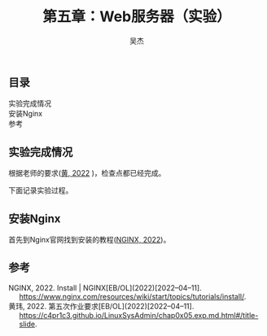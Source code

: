 <header id="title-block-header">
<h1 class="title">第五章：Web服务器（实验）</h1>
<p class="author">吴杰</p>
</header>
<nav id="TOC" role="doc-toc">
<h2 id="toc-title">目录</h2>
<ul>
<li><a href="#实验完成情况" id="toc-实验完成情况">实验完成情况</a></li>
<li><a href="#安装nginx" id="toc-安装nginx">安装Nginx</a></li>
<li><a href="#bibliography" id="toc-bibliography">参考</a></li>
</ul>
</nav>
<h2 id="实验完成情况">实验完成情况</h2>
<p>根据老师的要求<span class="citation" data-cites="huangDiWuCiZuoYeYaoQiu2022">(<a href="#ref-huangDiWuCiZuoYeYaoQiu2022" role="doc-biblioref">黄, 2022</a>
)</span>，检查点都已经完成。</p>
<p>下面记录实验过程。</p>
<h2 id="安装nginx">安装Nginx</h2>
<p>首先到Nginx官网找到安装的教程<span class="citation" data-cites="nginxInstallNGINX2022">(<a href="#ref-nginxInstallNGINX2022" role="doc-biblioref">NGINX, 2022</a>)</span>。</p>
<h2 class="unnumbered" id="bibliography">参考</h2>
<div id="refs" class="references csl-bib-body hanging-indent" role="doc-bibliography">
<div id="ref-nginxInstallNGINX2022" class="csl-entry" role="doc-biblioentry">
NGINX, 2022. Install | <span>NGINX</span>[EB/OL](2022)[2022–04–11]. <a href="https://www.nginx.com/resources/wiki/start/topics/tutorials/install/">https://www.nginx.com/resources/wiki/start/topics/tutorials/install/</a>.
</div>
<div id="ref-huangDiWuCiZuoYeYaoQiu2022" class="csl-entry" role="doc-biblioentry">
黄玮, 2022. 第五次作业要求[EB/OL](2022)[2022–04–11]. <a href="https://c4pr1c3.github.io/LinuxSysAdmin/chap0x05.exp.md.html#/title-slide">https://c4pr1c3.github.io/LinuxSysAdmin/chap0x05.exp.md.html#/title-slide</a>.
</div>
</div>
